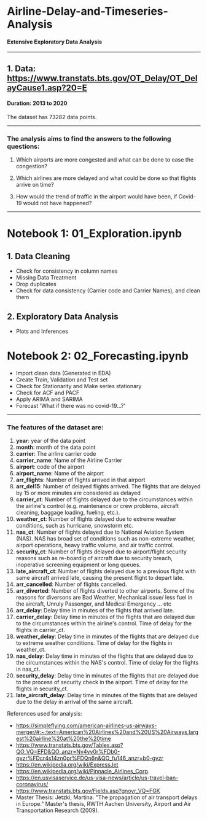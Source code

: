 # Airline-Delay-and-Timeseries-Analysis
#### Extensive Exploratory Data Analysis

--- 
## 1. Data: https://www.transtats.bts.gov/OT_Delay/OT_DelayCause1.asp?20=E
#### Duration: 2013 to 2020

The dataset has 73282 data points. 

---
### **The analysis aims to find the answers to the following questions:**

1. Which airports are more congested and what can be done to ease the congestion?

2. Which airlines are more delayed and what could be done so that flights arrive on time?

3. How would the trend of traffic in the airport would have been, if Covid-19 would not have happened?


----
# Notebook 1: 01_Exploration.ipynb
## 1. Data Cleaning
* Check for consistency in column names
* Missing Data Treatment
* Drop duplicates
* Check for data consistency (Carrier code and Carrier Names), and clean them

## 2. Exploratory Data Analysis
* Plots and Inferences


# Notebook 2: 02_Forecasting.ipynb
* Import clean data (Generated in EDA)
* Create Train, Validation and Test set
* Check for Stationarity and Make series stationary
* Check for ACF and PACF
* Apply ARIMA and SARIMA
* Forecast 'What if there was no covid-19…?'

---

### The features of the dataset are:
1. **year**: year of the data point
2. **month**: month of the data point
3. **carrier**: The airline carrier code
4. **carrier_name**: Name of the Airline Carrier
5. **airport**: code of the airport
6. **airport_name**: Name of the airport 
7. **arr_flights**: Number of flights arrived in that airport
8. **arr_del15**: Number of delayed flights arrived. The flights that are delayed by 15 or more minutes are considered as delayed
9. **carrier_ct**: Number of flights delayed due to the circumstances within the airline's control (e.g. maintenance or crew problems, aircraft cleaning, baggage loading, fueling, etc.).
10. **weather_ct**: Number of flights delayed due to extreme weather conditions, such as hurricane, snowstorm etc.
11. **nas_ct**: Number of flights delayed due to National Aviation System (NAS). NAS has broad set of conditions such as non-extreme weather, airport operations, heavy traffic volume, and air traffic control.
12. **security_ct**: Number of flights delayed due to airport/flight security reasons such as re-boardig of aircraft due to security breach, inoperative screening equipment or long queues.
13. **late_aircraft_ct**: Number of flights delayed due to a previous flight with same aircraft arrived late, causing the present flight to depart late.
14. **arr_cancelled**: Number of flights cancelled.
15. **arr_diverted**: Number of flights diverted to other airports. Some of the reasons for diversons are Bad Weather, Mechanical issue/ less fuel in the aircraft, Unruly Passenger, and Medical Emergency ... etc
16. **arr_delay**: Delay time in minutes of the flights that arrived late.
17. **carrier_delay**: Delay time in minutes of the flights that are delayed due to the circumstances within the airline's control. Time of delay for the flights in carrier_ct.
18. **weather_delay**: Delay time in minutes of the flights that are delayed due to extreme weather conditions. Time of delay for the flights in weather_ct.
19. **nas_delay**: Delay time in minutes of the flights that are delayed due to the circumstances within the NAS's control. Time of delay for the flights in nas_ct.
20. **security_delay**: Delay time in minutes of the flights that are delayed due to the process of security check in the airport. Time of delay for the flights in security_ct.
21. **late_aircraft_delay**: Delay time in minutes of the flights that are delayed due to the delay in arrival of the same aircraft.





References used for analysis:
* https://simpleflying.com/american-airlines-us-airways-merger/#:~:text=American%20Airlines%20and%20US%20Airways,largest%20airline%20at%20the%20time
* https://www.transtats.bts.gov/Tables.asp?QO_VQ=EFD&QO_anzr=Nv4yv0r%FDb0-gvzr%FDcr4s14zn0pr%FDQn6n&QO_fu146_anzr=b0-gvzr
* https://en.wikipedia.org/wiki/ExpressJet
* https://en.wikipedia.org/wiki/Pinnacle_Airlines_Corp.
* https://en.usvisaservice.de/us-visa-news/article/us-travel-ban-coronavirus/
* https://www.transtats.bts.gov/Fields.asp?gnoyr_VQ=FGK
* Master Thesis: Jetzki, Martina. "The propagation of air transport delays in Europe." Master's thesis, RWTH Aachen University, Airport and Air Transportation Research (2009).


